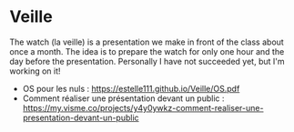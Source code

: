 # Veille
The watch (la veille) is a presentation we make in front of the class about once a month. The idea is to prepare the watch for only one hour and the day before the presentation. Personally I have not succeeded yet, but I'm working on it!
* OS pour les nuls : https://estelle111.github.io/Veille/OS.pdf
* Comment réaliser une présentation devant un public : https://my.visme.co/projects/y4y0ywkz-comment-realiser-une-presentation-devant-un-public

